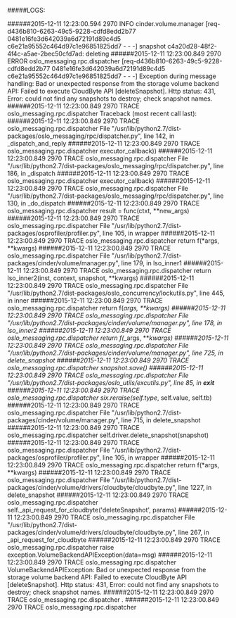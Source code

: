 #####LOGS:

######2015-12-11 12:23:00.594 2970 INFO cinder.volume.manager [req-d436b810-6263-49c5-9228-cdfd8edd2b77 0481e16fe3d642039a6d72191d89c4d5 c6e21a95552c464d97c1e96851825dd7 - - -] snapshot c4a20d28-48f2-4f4c-a5ae-2bec50cfd7ad: deleting
######2015-12-11 12:23:00.849 2970 ERROR oslo_messaging.rpc.dispatcher [req-d436b810-6263-49c5-9228-cdfd8edd2b77 0481e16fe3d642039a6d72191d89c4d5 c6e21a95552c464d97c1e96851825dd7 - - -] Exception during message handling: Bad or unexpected response from the storage volume backend API: Failed to execute CloudByte API [deleteSnapshot]. Http status: 431, Error: could not find any snapshots to destroy; check snapshot names.
######2015-12-11 12:23:00.849 2970 TRACE oslo_messaging.rpc.dispatcher Traceback (most recent call last):
######2015-12-11 12:23:00.849 2970 TRACE oslo_messaging.rpc.dispatcher   File "/usr/lib/python2.7/dist-packages/oslo_messaging/rpc/dispatcher.py", line 142, in _dispatch_and_reply
######2015-12-11 12:23:00.849 2970 TRACE oslo_messaging.rpc.dispatcher     executor_callback))
######2015-12-11 12:23:00.849 2970 TRACE oslo_messaging.rpc.dispatcher   File "/usr/lib/python2.7/dist-packages/oslo_messaging/rpc/dispatcher.py", line 186, in _dispatch
######2015-12-11 12:23:00.849 2970 TRACE oslo_messaging.rpc.dispatcher     executor_callback)
######2015-12-11 12:23:00.849 2970 TRACE oslo_messaging.rpc.dispatcher   File "/usr/lib/python2.7/dist-packages/oslo_messaging/rpc/dispatcher.py", line 130, in _do_dispatch
######2015-12-11 12:23:00.849 2970 TRACE oslo_messaging.rpc.dispatcher     result = func(ctxt, **new_args)
######2015-12-11 12:23:00.849 2970 TRACE oslo_messaging.rpc.dispatcher   File "/usr/lib/python2.7/dist-packages/osprofiler/profiler.py", line 105, in wrapper
######2015-12-11 12:23:00.849 2970 TRACE oslo_messaging.rpc.dispatcher     return f(*args, **kwargs)
######2015-12-11 12:23:00.849 2970 TRACE oslo_messaging.rpc.dispatcher   File "/usr/lib/python2.7/dist-packages/cinder/volume/manager.py", line 179, in lso_inner1
######2015-12-11 12:23:00.849 2970 TRACE oslo_messaging.rpc.dispatcher     return lso_inner2(inst, context, snapshot, **kwargs)
######2015-12-11 12:23:00.849 2970 TRACE oslo_messaging.rpc.dispatcher   File "/usr/lib/python2.7/dist-packages/oslo_concurrency/lockutils.py", line 445, in inner
######2015-12-11 12:23:00.849 2970 TRACE oslo_messaging.rpc.dispatcher     return f(*args, **kwargs)
######2015-12-11 12:23:00.849 2970 TRACE oslo_messaging.rpc.dispatcher   File "/usr/lib/python2.7/dist-packages/cinder/volume/manager.py", line 178, in lso_inner2
######2015-12-11 12:23:00.849 2970 TRACE oslo_messaging.rpc.dispatcher     return f(*_args, **_kwargs)
######2015-12-11 12:23:00.849 2970 TRACE oslo_messaging.rpc.dispatcher   File "/usr/lib/python2.7/dist-packages/cinder/volume/manager.py", line 725, in delete_snapshot
######2015-12-11 12:23:00.849 2970 TRACE oslo_messaging.rpc.dispatcher     snapshot.save()
######2015-12-11 12:23:00.849 2970 TRACE oslo_messaging.rpc.dispatcher   File "/usr/lib/python2.7/dist-packages/oslo_utils/excutils.py", line 85, in __exit__
######2015-12-11 12:23:00.849 2970 TRACE oslo_messaging.rpc.dispatcher     six.reraise(self.type_, self.value, self.tb)
######2015-12-11 12:23:00.849 2970 TRACE oslo_messaging.rpc.dispatcher   File "/usr/lib/python2.7/dist-packages/cinder/volume/manager.py", line 715, in delete_snapshot
######2015-12-11 12:23:00.849 2970 TRACE oslo_messaging.rpc.dispatcher     self.driver.delete_snapshot(snapshot)
######2015-12-11 12:23:00.849 2970 TRACE oslo_messaging.rpc.dispatcher   File "/usr/lib/python2.7/dist-packages/osprofiler/profiler.py", line 105, in wrapper
######2015-12-11 12:23:00.849 2970 TRACE oslo_messaging.rpc.dispatcher     return f(*args, **kwargs)
######2015-12-11 12:23:00.849 2970 TRACE oslo_messaging.rpc.dispatcher   File "/usr/lib/python2.7/dist-packages/cinder/volume/drivers/cloudbyte/cloudbyte.py", line 1227, in delete_snapshot
######2015-12-11 12:23:00.849 2970 TRACE oslo_messaging.rpc.dispatcher     self._api_request_for_cloudbyte('deleteSnapshot', params)
######2015-12-11 12:23:00.849 2970 TRACE oslo_messaging.rpc.dispatcher   File "/usr/lib/python2.7/dist-packages/cinder/volume/drivers/cloudbyte/cloudbyte.py", line 267, in _api_request_for_cloudbyte
######2015-12-11 12:23:00.849 2970 TRACE oslo_messaging.rpc.dispatcher     raise exception.VolumeBackendAPIException(data=msg)
######2015-12-11 12:23:00.849 2970 TRACE oslo_messaging.rpc.dispatcher VolumeBackendAPIException: Bad or unexpected response from the storage volume backend API: Failed to execute CloudByte API [deleteSnapshot]. Http status: 431, Error: could not find any snapshots to destroy; check snapshot names.
######2015-12-11 12:23:00.849 2970 TRACE oslo_messaging.rpc.dispatcher .
######2015-12-11 12:23:00.849 2970 TRACE oslo_messaging.rpc.dispatcher
